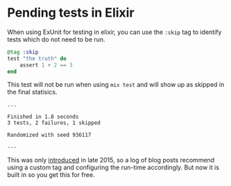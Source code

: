 # Pending tests in Elixir

When using ExUnit for testing in elixir, you can use the `:skip` tag to
identify tests which do not need to be run.

``` elixir
@tag :skip
test "the truth" do
    assert 1 + 2 == 3
end
```

This test will not be run when using `mix test` and will show up as skipped in
the final statisics.

```
...

Finished in 1.8 seconds
3 tests, 2 failures, 1 skipped

Randomized with seed 936117

---
```

This was only [introduced](https://github.com/elixir-lang/elixir/commit/65f81054aa53b31e16ffb439dd6dfbf67265708d)
in late 2015, so a log of blog posts recommend using a custom tag and
configuring the run-time accordingly. But now it is built in so you get this
for free.
